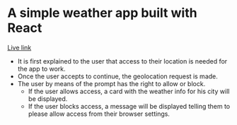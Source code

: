 # A simple weather app built with React

[Live link](https://wizardly-northcutt-db65b4.netlify.app)

- It is first explained to the user that access to their location is needed for the app to work.
- Once the user accepts to continue, the geolocation request is made.
- The user by means of the prompt has the right to allow or block. 
  - If the user allows access, a card with the weather info for his city will be displayed.
  - If the user blocks access, a message will be displayed telling them to please allow access from their browser settings.

